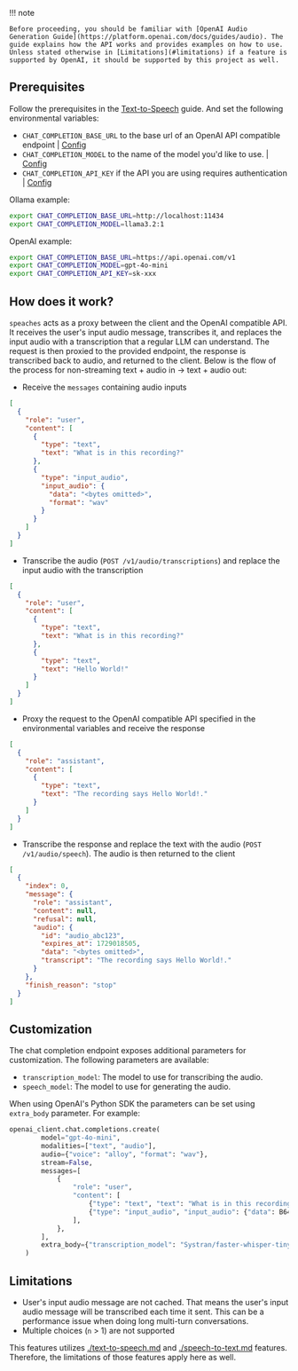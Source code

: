 !!! note

    Before proceeding, you should be familiar with [OpenAI Audio Generation Guide](https://platform.openai.com/docs/guides/audio). The guide explains how the API works and provides examples on how to use. Unless stated otherwise in [Limitations](#limitations) if a feature is supported by OpenAI, it should be supported by this project as well.

## Prerequisites

Follow the prerequisites in the [Text-to-Speech](./text-to-speech.md) guide. And set the following environmental variables:

- `CHAT_COMPLETION_BASE_URL` to the base url of an OpenAI API compatible endpoint | [Config](../configuration.md)
- `CHAT_COMPLETION_MODEL` to the name of the model you'd like to use. | [Config](../configuration.md)
- `CHAT_COMPLETION_API_KEY` if the API you are using requires authentication | [Config](../configuration.md)

Ollama example:

```bash
export CHAT_COMPLETION_BASE_URL=http://localhost:11434
export CHAT_COMPLETION_MODEL=llama3.2:1
```

OpenAI example:

```bash
export CHAT_COMPLETION_BASE_URL=https://api.openai.com/v1
export CHAT_COMPLETION_MODEL=gpt-4o-mini
export CHAT_COMPLETION_API_KEY=sk-xxx
```

## How does it work?

`speaches` acts as a proxy between the client and the OpenAI compatible API. It receives the user's input audio message, transcribes it, and replaces the input audio with a transcription that a regular LLM can understand. The request is then proxied to the provided endpoint, the response is transcribed back to audio, and returned to the client. Below is the flow of the process for non-streaming text + audio in → text + audio out:

- Receive the `messages` containing audio inputs

```json
[
  {
    "role": "user",
    "content": [
      {
        "type": "text",
        "text": "What is in this recording?"
      },
      {
        "type": "input_audio",
        "input_audio": {
          "data": "<bytes omitted>",
          "format": "wav"
        }
      }
    ]
  }
]
```

- Transcribe the audio (`POST /v1/audio/transcriptions`) and replace the input audio with the transcription

```json
[
  {
    "role": "user",
    "content": [
      {
        "type": "text",
        "text": "What is in this recording?"
      },
      {
        "type": "text",
        "text": "Hello World!"
      }
    ]
  }
]
```

- Proxy the request to the OpenAI compatible API specified in the environmental variables and receive the response

```json
[
  {
    "role": "assistant",
    "content": [
      {
        "type": "text",
        "text": "The recording says Hello World!."
      }
    ]
  }
]
```

- Transcribe the response and replace the text with the audio (`POST /v1/audio/speech`). The audio is then returned to the client

```json
[
  {
    "index": 0,
    "message": {
      "role": "assistant",
      "content": null,
      "refusal": null,
      "audio": {
        "id": "audio_abc123",
        "expires_at": 1729018505,
        "data": "<bytes omitted>",
        "transcript": "The recording says Hello World!."
      }
    },
    "finish_reason": "stop"
  }
]
```

## Customization

The chat completion endpoint exposes additional parameters for customization. The following parameters are available:

- `transcription_model`: The model to use for transcribing the audio.
- `speech_model`: The model to use for generating the audio.

When using OpenAI's Python SDK the parameters can be set using `extra_body` parameter. For example:

```python
openai_client.chat.completions.create(
        model="gpt-4o-mini",
        modalities=["text", "audio"],
        audio={"voice": "alloy", "format": "wav"},
        stream=False,
        messages=[
            {
                "role": "user",
                "content": [
                    {"type": "text", "text": "What is in this recording?"},
                    {"type": "input_audio", "input_audio": {"data": B64_AUDIO_DATA, "format": "wav"}},
                ],
            },
        ],
        extra_body={"transcription_model": "Systran/faster-whisper-tiny.en", "speech_model": "hexgrad/Kokoro-82M"}
    )
```

## Limitations

- User's input audio message are not cached. That means the user's input audio message will be transcribed each time it sent. This can be a performance issue when doing long multi-turn conversations.
- Multiple choices (`n` > 1) are not supported

This features utilizes [./text-to-speech.md](Text-to-Speech) and [./speech-to-text.md](Speech-to-Text) features. Therefore, the limitations of those features apply here as well.
